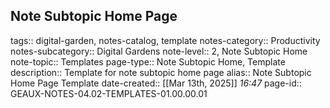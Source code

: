 ## Note Subtopic Home Page
tags:: digital-garden, notes-catalog, template
notes-category:: Productivity
notes-subcategory:: Digital Gardens
note-level:: 2, Note Subtopic Home
note-topic:: Templates
page-type:: Note Subtopic Home, Template
description:: Template for note subtopic home page
alias:: Note Subtopic Home Page Template
date-created::  [[Mar 13th, 2025]] *16:47* 
page-id:: GEAUX-NOTES-04.02-TEMPLATES-01.00.00.01